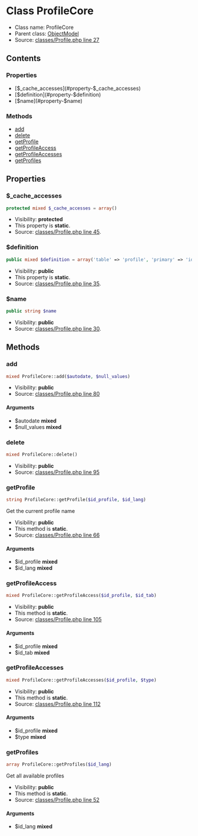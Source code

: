 Class ProfileCore
=====================





* Class name: ProfileCore
* Parent class: [ObjectModel](class.ObjectModelCore.md)
* Source: [classes/Profile.php line 27](https://github.com/PrestaShop/PrestaShop/blob/1.6.0.7/classes/Profile.php#L27)


Contents
--------


### Properties

* [$_cache_accesses](#property-$_cache_accesses)
* [$definition](#property-$definition)
* [$name](#property-$name)

### Methods

* [add](#method-add)
* [delete](#method-delete)
* [getProfile](#method-getProfile)
* [getProfileAccess](#method-getProfileAccess)
* [getProfileAccesses](#method-getProfileAccesses)
* [getProfiles](#method-getProfiles)




Properties
----------


### <a name="property-$_cache_accesses"></a>$_cache_accesses

```php
protected mixed $_cache_accesses = array()
```





* Visibility: **protected**
* This property is **static**.
* Source: [classes/Profile.php line 45](https://github.com/PrestaShop/PrestaShop/blob/1.6.0.7/classes/Profile.php#L45).


### <a name="property-$definition"></a>$definition

```php
public mixed $definition = array('table' => 'profile', 'primary' => 'id_profile', 'multilang' => true, 'fields' => array('name' => array('type' => self::TYPE_STRING, 'lang' => true, 'validate' => 'isGenericName', 'required' => true, 'size' => 32)))
```





* Visibility: **public**
* This property is **static**.
* Source: [classes/Profile.php line 35](https://github.com/PrestaShop/PrestaShop/blob/1.6.0.7/classes/Profile.php#L35).


### <a name="property-$name"></a>$name

```php
public string $name
```





* Visibility: **public**
* Source: [classes/Profile.php line 30](https://github.com/PrestaShop/PrestaShop/blob/1.6.0.7/classes/Profile.php#L30).


Methods
-------


### <a name="method-add"></a>add

```php
mixed ProfileCore::add($autodate, $null_values)
```





* Visibility: **public**
* Source: [classes/Profile.php line 80](https://github.com/PrestaShop/PrestaShop/blob/1.6.0.7/classes/Profile.php#L80)


#### Arguments
* $autodate **mixed**
* $null_values **mixed**



### <a name="method-delete"></a>delete

```php
mixed ProfileCore::delete()
```





* Visibility: **public**
* Source: [classes/Profile.php line 95](https://github.com/PrestaShop/PrestaShop/blob/1.6.0.7/classes/Profile.php#L95)




### <a name="method-getProfile"></a>getProfile

```php
string ProfileCore::getProfile($id_profile, $id_lang)
```

Get the current profile name



* Visibility: **public**
* This method is **static**.
* Source: [classes/Profile.php line 66](https://github.com/PrestaShop/PrestaShop/blob/1.6.0.7/classes/Profile.php#L66)


#### Arguments
* $id_profile **mixed**
* $id_lang **mixed**



### <a name="method-getProfileAccess"></a>getProfileAccess

```php
mixed ProfileCore::getProfileAccess($id_profile, $id_tab)
```





* Visibility: **public**
* This method is **static**.
* Source: [classes/Profile.php line 105](https://github.com/PrestaShop/PrestaShop/blob/1.6.0.7/classes/Profile.php#L105)


#### Arguments
* $id_profile **mixed**
* $id_tab **mixed**



### <a name="method-getProfileAccesses"></a>getProfileAccesses

```php
mixed ProfileCore::getProfileAccesses($id_profile, $type)
```





* Visibility: **public**
* This method is **static**.
* Source: [classes/Profile.php line 112](https://github.com/PrestaShop/PrestaShop/blob/1.6.0.7/classes/Profile.php#L112)


#### Arguments
* $id_profile **mixed**
* $type **mixed**



### <a name="method-getProfiles"></a>getProfiles

```php
array ProfileCore::getProfiles($id_lang)
```

Get all available profiles



* Visibility: **public**
* This method is **static**.
* Source: [classes/Profile.php line 52](https://github.com/PrestaShop/PrestaShop/blob/1.6.0.7/classes/Profile.php#L52)


#### Arguments
* $id_lang **mixed**



